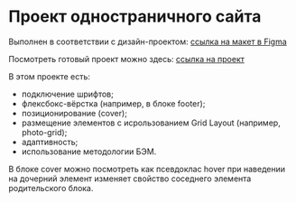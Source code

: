 # Проект одностраничного сайта

Выполнен в соответствии с дизайн-проектом: [cсылка на макет в Figma](https://www.figma.com/file/5S2WSbEFL6awjVWJ0NWL8Q/Sprint-3_-Russia-_-desktop-mobile?node-id=28503%3A0)

Посмотреть готовый проект можно здесь: [cсылка на проект](https://tatianakholod.github.io/russian-travel/index.html)

В этом проекте есть:

* подключение шрифтов;
* флексбокс-вёрстка (например, в блоке footer);
* позиционирование (cover);
* размещение элементов с исрользованием Grid Layout (например, photo-grid);
* адаптивность;
* использование методологии БЭМ.

В блоке cover можно посмотреть как псевдоклас hover при наведении на дочерний элемент изменяет свойство соседнего элемента родительского блока.
